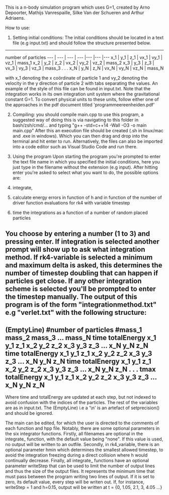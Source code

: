 This is a n-body simulation program which uses G=1, created by Arno Depoorter, Mathijs Vanrespaille, Silke Van der Schueren and Arthur Adriaens.

How to use:

1. Setting initial conditions:
The initial conditions should be located in  a text file (e.g input.txt) and should follow the structure presented below.
---
number of particles
--- | --- | --- | --- |--- |--- |---
x_1 | y_1 | z_1 | vx_1 | vy_1 | vz_1 | mass_1
x_2 | y_2 | z_2 | vx_2 | vy_2 | vz_2 | mass_2
x_3 | y_3 | z_3 | vx_3 | vy_3 | vz_3 | mass_3
.
.
.
x_N | y_N | z_N | vx_N | vy_N | vz_N | mass_N


with x_1 denoting the x coördinate of particle 1 and vy_2 denoting the velocity in the y direction of particle 2 with tabs separating the values. An example of the style of this file can be found in input.txt.
Note that the integration works in its own integration unit system where the gravitational constant G=1. To convert physical units to these units, follow either one of the approaches in the pdf document titled 'programmeereenheiden.pdf'

2. Compiling:
you should compile main.cpp to use this program, a suggested way of doing this is via navigating to this folder in bash/zsh/cmd/... and typing
"g++ -std=c++14 -Wall -O3 -o main main.cpp"
After this an execution file should be created (.sh in linux/mac and .exe in windows). Which you can then drag and drop into the terminal and hit enter to run.
Alternatively, the files can also be imported into a code editor such as Visual Studio Code and run there. 

3. Using the program
Upon starting the program you're prompted to enter the text file name in which you specified the initial conditions, here you just type in the filename without the extension (e.g input). After hitting enter you're asked to select what you want to do, the possible options are:

1. integrate, 
2. calculate energy errors in function of h and in function of the number of driver function evaluations for rk4 with variable timestep
3. time the integrations as a function of a number of random placed particles

You choose by entering a number (1 to 3) and pressing enter. If integration is selected another prompt will show up to ask what integration method. If rk4-variable is selected a minimum and maximum delta is asked, this determines the number of timestep doubling that can happen if particles get close. 
If any other integration scheme is selected you'll be prompted to enter the timestep manually. 
The output of this program is of the form "integrationmethod.txt" e.g "verlet.txt" with the following structure:
----------------------------------------------------------------------
(EmptyLine)
#number of particles
#mass_1 mass_2 mass_3 ... mass_N
time totalEnergy x_1 y_1 z_1 x_2 y_2 z_2 x_3 y_3 z_3 ... x_N y_N z_N
time totalEnergy x_1 y_1 z_1 x_2 y_2 z_2 x_3 y_3 z_3 ... x_N y_N z_N
time totalEnergy x_1 y_1 z_1 x_2 y_2 z_2 x_3 y_3 z_3 ... x_N y_N z_N
.
.
.
tmax totalEnergy x_1 y_1 z_1 x_2 y_2 z_2 x_3 y_3 z_3 ... x_N y_N z_N
----------------------------------------------------------------------
Where time and totalEnergy are updated at each step, but not indexed to avoid confusion with the indices of the particles. The rest of the variables are as in input.txt. The (EmptyLine) i.e a '\n' is an artefact of setprecision() and should be ignored.

The main can be edited, for which the user is directed to the comments of each function and hpp file. Notably, there are some optional parameters in the six integrator functions.
Firstly, all filenames are optional in the integrate_ function, with the default value being "none". If this value is used, no output will be written to an outfile. 
Secondly, in rk4_variable, there is an optional parameter hmin which determines the smallest allowed timestep, to avoid the integration freezing during a direct collision where h would continually decrease. 
Finally, all integrate_ functions have an optional parameter writeStep that can be used to limit the number of output lines and thus the size of the output files. It represents the minimum time that must pass between the program writing two lines of output. If it is set to zero, its default value, every step will be writen out. If, for instance, writeStep = 1 and h=0.15, output will be written at t = {0, 1.05, 2.1, 3, 4.05 ...}
